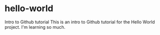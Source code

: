 # hello-world
Intro to Github tutorial
This is an intro to Github tutorial for the Hello World project. I'm learning so much.
